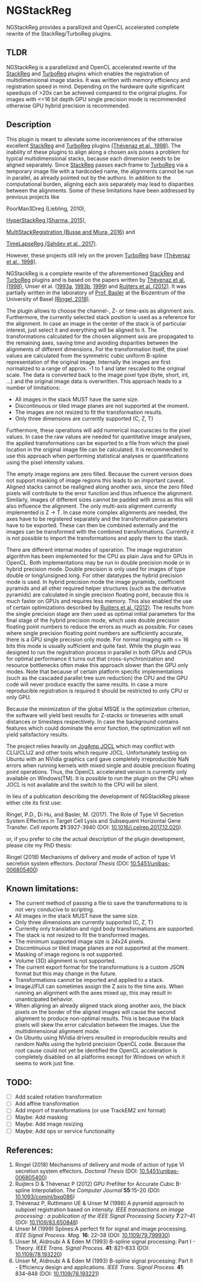 # NGStackReg

NGStackReg provides a parallized and OpenCL accelerated complete rewrite of the StackReg/TurboReg plugins.

## TLDR

NGStackReg is a parallelized and OpenCL accelerated rewrite of the 
[StackReg](http://bigwww.epfl.ch/thevenaz/stackreg/) and [TurboReg](http://bigwww.epfl.ch/thevenaz/turboreg/) 
plugins which enables the registration of multidimensional image stacks. It was written with memory efficiency 
and registration speed in mind. Depending on the hardware quite significant speedups of >20x can be achieved 
compared to the original plugins. For images with <=16 bit depth GPU single precision mode is recommended 
otherwise GPU hybrid precision is recommended.

## Description

This plugin is meant to alleviate some inconveniences of the otherwise excellent 
[StackReg](http://bigwww.epfl.ch/thevenaz/stackreg/) and [TurboReg](http://bigwww.epfl.ch/thevenaz/turboreg/) 
plugins [(Th&eacute;venaz et al., 1998)](http://dx.doi.org/10.1109/83.650848). The inability of these plugins 
to align along a chosen axis poses a problem for typical multidimensional stacks, because each dimension needs 
to be aligned separately. Since [StackReg](http://bigwww.epfl.ch/thevenaz/stackreg/) passes each frame to 
[TurboReg](http://bigwww.epfl.ch/thevenaz/turboreg/) via a temporary image file with a hardcoded name, the 
alignments cannot be run in parallel, as already pointed out by the authors. In addition to the computational 
burden, aligning each axis separately may lead to disparities between the alignments. 
Some of these limitations have been addressed by previous projects like

PoorMan3Dreg (Liebling, 2010), 

[HyperStackReg (Sharma, 2015)](https://github.com/ved-sharma/HyperStackReg), 

[MultiStackRegistration (Busse and Miura, 2016)](https://github.com/miura/MultiStackRegistration) and 

[TimeLapseReg (Sahdev et al., 2017)](https://github.com/incfbelgiannode/TimeLapseReg). 

However, these projects still rely on the proven [TurboReg](http://bigwww.epfl.ch/thevenaz/turboreg/) base 
[(Th&eacute;venaz et al., 1998)](http://dx.doi.org/10.1109/83.650848).


NGStackReg is a complete rewrite of the aforementioned [StackReg](http://bigwww.epfl.ch/thevenaz/stackreg/) and 
[TurboReg](http://bigwww.epfl.ch/thevenaz/turboreg/) plugins and is based on the papers written by 
[Th&eacute;venaz et al. (1998)](http://dx.doi.org/10.1109/83.650848), 
Unser et al. ([1993a](http://dx.doi.org/10.1109/78.193220), [1993b](http://dx.doi.org/10.1109/78.193221), 
[1999](http://dx.doi.org/10.1109/79.799930)) and 
[Ruijters et al. (2012)](https://doi.org/10.1093/comjnl/bxq086). It was partially written 
in the laboratory of [Prof. Basler](https://www.biozentrum.unibas.ch/research/research-groups/research-groups-a-z/overview/unit/research-group-marek-basler) 
at the Biozentrum of the University of Basel [(Ringel, 2018)](https://doi.org/10.5451/unibas-006805400).

The plugin allows to choose the channel-, Z- or time-axis as alignment axis. Furthermore, the currently 
selected stack position is used as a reference for the alignment. In case an image in the center of 
the stack is of particular interest, just select it and everything will be aligned to it. The transformations 
calculated for the chosen alignment axis are propagated to the remaining axes, saving time and avoiding 
disparities between the alignments of different dimensions. For the transformation itself, the pixel 
values are calculated from the symmetric cubic uniform B-spline representation of the original image. 
Internally the images are first normalized to a range of approx. -1 to 1 and later rescaled to the original 
scale. The data is converted back to the image pixel type (byte, short, int, ...) and the original 
image data is overwritten. This approach leads to a number of limitations:

- All images in the stack MUST have the same size.
- Discontinuous or tiled image planes are not supported at the moment.
- The images are not resized to fit the transformation results.
- Only three dimensions are currently supported (C, Z, T)

Furthermore, these operations will add numerical inaccuracies to the pixel values. In case the raw values are 
needed for quantitative image analyses, the applied transformations can be exported to a file from which the 
pixel location in the original image file can be calculated. It is recommended to use this approach when 
performing statistical analyses or quantifications using the pixel intensity values.

The empty image regions are zero filled. Because the current version does not support masking of image regions 
this leads to an important caveat. Aligned stacks cannot be realigned along another axis, since the zero filled 
pixels will contribute to the error function and thus influence the alignment. Similarly, images of different 
sizes cannot be padded with zeros as this will also influence the alignment. The only multi-axis alignment 
currently implemented is Z -> T. In case more complex alignments are needed, the axes have to be registered 
separately and the transformation parameters have to be exported. These can then be combined externally and the 
images can be transformed with the combined transformations. Currently it is not possible to import the 
transformations and apply them to the stack.

There are different internal modes of operation. The image registration algorithm has been implemented for the 
CPU as plain Java and for GPUs in OpenCL. Both implementations may be run in double precision mode or in hybrid 
precision mode. Double precision is only used for images of type double or long/unsigned long. For other 
datatypes the hybrid precision mode is used. In hybrid precision mode the image pyramids, coefficient pyramids 
and all other required helper structures (such as the derivative pyramids) are calculated in single precision 
floating point, because this is much faster on GPUs and requires less memory. This also enabled the use of 
certain optimizations described by [Ruijters et al. (2012)](https://doi.org/10.1093/comjnl/bxq086). The results 
from the single precision stage are then used as optimal initial parameters for the final stage of the hybrid 
precision mode, which uses double precision floating point numbers to reduce the errors as much as possible. 
For cases where single precision floating point numbers are sufficiently accurate, there is a GPU single 
precision only mode. For normal imaging with <= 16 bits this mode is usually sufficient and quite fast. While 
the plugin was designed to run the registration process in parallel in both GPUs and CPUs for optimal 
performance it turns out that cross-synchronization and resource bottlenecks often make this approach slower 
than the GPU only modes. Note that because of certain platform specific implementations (such as the cascaded 
parallel tree sum reduction) the CPU and the GPU code will never produce exactly the same results. In case a 
more reproducible registration is required it should be restricted to only CPU or only GPU.

Because the minimization of the global MSQE is the optimization criterion, the software will yield
best results for Z-stacks or timeseries with small distances or timesteps respectively. In case the background contains
features which could dominate the error function, the optimization will not yield satisfactory results.

The project relies heavily on [JogAmp JOCL](https://jogamp.org/jocl/www/) which may conflict with CLIJ/CLIJ2 and other
tools which require JOCL. Unfortunately testing on Ubuntu with an NVidia graphics card gave completely irreproducible
NaN errors when running kernels with mixed single and double precision floating point operations. Thus, the OpenCL accelerated
version is currently only available on Windows(TM). It is possible to run the plugin on the CPU when JOCL is not available
and the switch to the CPU will be silent.

In lieu of a publication describing the development of NGStackReg please either cite its first use:

Ringel, P.D., Di Hu, and Basler, M. (2017). The Role of Type VI Secretion System Effectors in Target Cell Lysis and Subsequent Horizontal Gene Transfer. *Cell reports* **21**:3927-3940 (DOI: [10.1016/j.celrep.2017.12.020](https://doi.org/10.1016/j.celrep.2017.12.020)).

or, if you prefer to cite the actual description of the plugin development, please cite my PhD thesis:

Ringel (2018) Mechanisms of delivery and mode of action of type VI secretion system effectors. *Doctoral Thesis* (DOI: [10.5451/unibas-006805400](https://doi.org/10.5451/unibas-006805400))


## Known limitations:

- The current method of passing a file to save the transformations to is not very conducive to scripting.
- All images in the stack MUST have the same size.
- Only three dimensions are currently supported (C, Z, T)
- Currently only translation and rigid body transformations are supported.
- The stack is not resized to fit the transformed images.
- The minimum supported image size is 24x24 pixels.
- Discontinuous or tiled image planes are not supported at the moment.
- Masking of image regions is not supported.
- Volume (3D) alignment is not supported.
- The current export format for the transformations is a custom JSON format but this may change in the future.
- Transformations cannot be imported and applied to a stack.
- ImageJ/FIJI can sometimes assign the Z axis to the time axis. When running an alignment with the axes mixed up, this may result in unanticipated behavior.
- When aligning an already aligned stack along another axis, the black pixels on the border of the aligned images will cause the second alignment to produce non-optimal results. This is because the black pixels will skew the error calculation between the images. Use the multidimensional alignment mode.
- On Ubuntu using NVidia drivers resulted in irreproducible results and random NaNs using the hybrid precision OpenCL code. Because the root cause could not yet be identified the OpenCL acceleration is completely disabled on all platforms except for Windows on which it seems to work just fine. 

## TODO:

- [ ] Add scaled rotation transformation
- [ ] Add affine transformation
- [ ] Add import of transformations (or use TrackEM2 xml format)
- [ ] Maybe: Add masking
- [ ] Maybe: Add image resizing
- [ ] Maybe: Add ops or service functionality

## References:

1. Ringel (2018) Mechanisms of delivery and mode of action of type VI secretion system effectors. *Doctoral Thesis* (DOI: [10.5451/unibas-006805400](https://doi.org/10.5451/unibas-006805400))
2. Ruijters D &amp; Th&eacute;venaz P (2012) GPU Prefilter for Accurate Cubic B-spline Interpolation. *The Computer Journal* **55**:15–20 (DOI: [10.1093/comjnl/bxq086](https://doi.org/10.1093/comjnl/bxq086))
3. Th&eacute;venaz P, Ruttimann UE &amp; Unser M (1998) A pyramid approach to subpixel registration based on intensity. *IEEE transactions on image processing : a publication of the IEEE Signal Processing Society* **7**:27–41 (DOI: [10.1109/83.650848](http://dx.doi.org/10.1109/83.650848))
4. Unser M (1999) Splines:A perfect fit for signal and image processing. *IEEE Signal Process. Mag.* **16**: 22–38 (DOI: [10.1109/79.799930](http://dx.doi.org/10.1109/79.799930))
5. Unser M, Aldroubi A &amp; Eden M (1993) B-spline signal processing: Part I - Theory. *IEEE Trans. Signal Process.* **41**: 821–833 (DOI: [10.1109/78.193220](http://dx.doi.org/10.1109/78.193220))
6. Unser M, Aldroubi A &amp; Eden M (1993) B-spline signal processing: Part II - Efficiency design and applications. *IEEE Trans. Signal Process.* **41**: 834–848 (DOI: [10.1109/78.193221](http://dx.doi.org/10.1109/78.193221))

